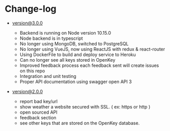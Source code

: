 # Change-log

- [version@3.0.0](https://github.com/andreGarvin/openkey/tree/3.0.0)

  - Backend is running on Node version 10.15.0
  - Node backend is in typescript
  - No longer using MongoDB, switched to PostgreSQL
  - No longer using VueJS, now using ReactJS with redux & react-router
  - Using DockerFile to build and deploy service to Heroku
  - Can no longer see all keys stored in OpenKey
  - Improved feedback process each feedback sent will create issues on this repo
  - Integration and unit testing
  - Proper API documentation using swagger open API 3

- [version@2.0.0](https://github.com/andreGarvin/openkey/tree/v1)

  - report bad key/url
  - show weather a website secured with SSL. ( ex: https<secure> or http<not secure> )
  - open sourced API
  - feedback section
  - see other keys that are stored on the OpenKey database.
